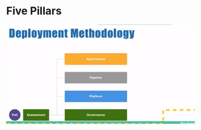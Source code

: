 # Five Pillars



![Five pillars in forming the awsWell-architected framework](../../../../../.gitbook/assets/image%20%28130%29.png)

